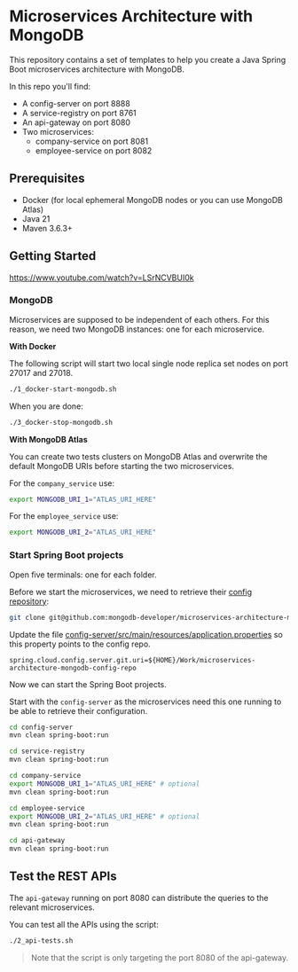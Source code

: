 # Microservices Architecture with MongoDB

This repository contains a set of templates to help you create a Java Spring Boot microservices architecture with MongoDB.

In this repo you'll find: 

- A config-server on port 8888
- A service-registry on port 8761
- An api-gateway on port 8080
- Two microservices:
  - company-service on port 8081
  - employee-service on port 8082

## Prerequisites

- Docker (for local ephemeral MongoDB nodes or you can use MongoDB Atlas)
- Java 21
- Maven 3.6.3+

## Getting Started
https://www.youtube.com/watch?v=LSrNCVBUI0k

### MongoDB

Microservices are supposed to be independent of each others. For this reason, we need two MongoDB instances: one for each microservice.

**With Docker** 

The following script will start two local single node replica set nodes on port 27017 and 27018.
```bash
./1_docker-start-mongodb.sh
```

When you are done:

```bash
./3_docker-stop-mongodb.sh
```

**With MongoDB Atlas**

You can create two tests clusters on MongoDB Atlas and overwrite the default MongoDB URIs before starting the two microservices.

For the `company_service` use:

```bash
export MONGODB_URI_1="ATLAS_URI_HERE"
```

For the `employee_service` use:

```bash
export MONGODB_URI_2="ATLAS_URI_HERE"
```

### Start Spring Boot projects

Open five terminals: one for each folder.

Before we start the microservices, we need to retrieve their [config repository](https://github.com/mongodb-developer/microservices-architecture-mongodb-config-repo): 

```bash
git clone git@github.com:mongodb-developer/microservices-architecture-mongodb-config-repo.git
```

Update the file [config-server/src/main/resources/application.properties](config-server%2Fsrc%2Fmain%2Fresources%2Fapplication.properties) so this property points to the config repo.

```properties
spring.cloud.config.server.git.uri=${HOME}/Work/microservices-architecture-mongodb-config-repo
```

Now we can start the Spring Boot projects.

Start with the `config-server` as the microservices need this one running to be able to retrieve their configuration.

```bash
cd config-server
mvn clean spring-boot:run
```

```bash
cd service-registry
mvn clean spring-boot:run
```

```bash
cd company-service
export MONGODB_URI_1="ATLAS_URI_HERE" # optional
mvn clean spring-boot:run
```

```bash
cd employee-service
export MONGODB_URI_2="ATLAS_URI_HERE" # optional
mvn clean spring-boot:run
```

```bash
cd api-gateway
mvn clean spring-boot:run
```

## Test the REST APIs

The `api-gateway` running on port 8080 can distribute the queries to the relevant microservices.

You can test all the APIs using the script:

```bash
./2_api-tests.sh
```

> Note that the script is only targeting the port 8080 of the api-gateway.
